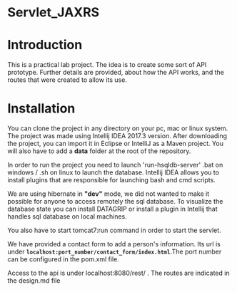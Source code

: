 # Servlet_JAXRS

# Introduction

This is a practical lab project. The idea is to create some sort of API prototype.
Further details are provided, about how the API works, and the routes that were created to allow its use.

# Installation 

You can clone the project in any directory on your pc, mac or linux system. The project was made using Intellij IDEA 2017.3 version.
After downloading the project, you can import it in Eclipse or IntelliJ as a Maven project.
You will also have to add a **data** folder at the root of the repository.

In order to run the project you need to launch 'run-hsqldb-server' .bat on windows / .sh on linux to launch the database.
Intellij IDEA allows you to install plugins that are responsible for launching bash and cmd scripts.

We are using hibernate in **"dev"** mode, we did not wanted to make it possible for anyone to access remotely the sql database.
To visualize the database state you can install DATAGRIP or install a plugin in Intellij that handles sql database on local machines.

You also have to start tomcat7:run command in order to start the servlet.

We have provided a contact form to add a person's information. 
Its url is under **`localhost:port_number/contact_form/index.html`**.The port number can be configured in the pom.xml file.

Access to the api is under localhost:8080/rest/ . The routes are indicated in the design.md file
